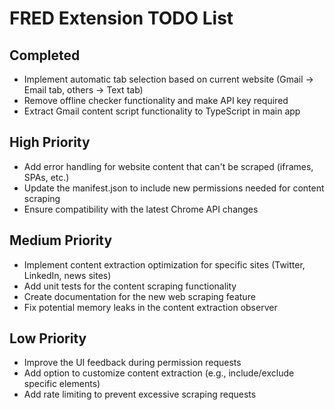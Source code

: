 # FRED Extension TODO List

## Completed
- Implement automatic tab selection based on current website (Gmail → Email tab, others → Text tab)
- Remove offline checker functionality and make API key required
- Extract Gmail content script functionality to TypeScript in main app

## High Priority
- Add error handling for website content that can't be scraped (iframes, SPAs, etc.)
- Update the manifest.json to include new permissions needed for content scraping
- Ensure compatibility with the latest Chrome API changes

## Medium Priority
- Implement content extraction optimization for specific sites (Twitter, LinkedIn, news sites)
- Add unit tests for the content scraping functionality
- Create documentation for the new web scraping feature
- Fix potential memory leaks in the content extraction observer

## Low Priority
- Improve the UI feedback during permission requests
- Add option to customize content extraction (e.g., include/exclude specific elements)
- Add rate limiting to prevent excessive scraping requests